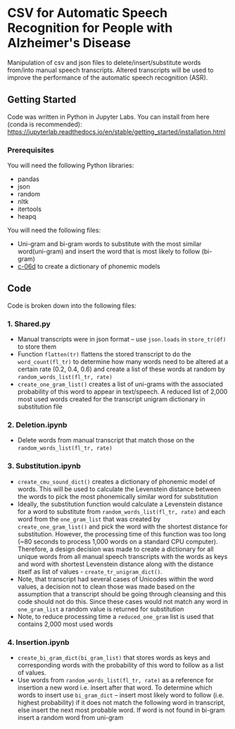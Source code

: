 # CSV for Automatic Speech Recognition for People with Alzheimer's Disease
Manipulation of csv and json files to delete/insert/substitute words from/into manual speech transcripts. Altered transcripts will be used to improve the performance of the automatic speech recognition (ASR).


## Getting Started
Code was written in Python in Jupyter Labs. 
You can install from here (conda is recommended): https://jupyterlab.readthedocs.io/en/stable/getting_started/installation.html

### Prerequisites
You will need the following Python libraries:
- pandas
- json
- random
- nltk
- itertools
- heapq

You will need the following files:
- Uni-gram and bi-gram words to substitute with the most similar word(uni-gram) and insert the word that is most likely to follow (bi-gram)
- [c-06d](http://www.greenteapress.com/thinkpython/code/c06d?fbclid=IwAR3kK8u0l48ksaGi8v60FZLDsSjpdjhw3dCCeZdRDS0VkBhgeR5YyzSUTuI) to create a dictionary of phonemic models


## Code
Code is broken down into the following files:

### 1.	Shared.py
- Manual transcripts were in json format – use `json.loads` in `store_tr(df)` to store them
- Function `flatten(tr)` flattens the stored transcript to do the `word_count(fl_tr)` to determine how many words need to be altered at a certain rate (0.2, 0.4, 0.6) and create a list of these words at random by `random_words_list(fl_tr, rate)`
- `create_one_gram_list()` creates a list of uni-grams with the associated probability of this word to appear in text/speech. A reduced list of 2,000 most used words created for the transcript unigram dictionary in substitution file

### 2.	Deletion.ipynb
- Delete words from manual transcript that match those on the `random_words_list(fl_tr, rate)`

### 3.	Substitution.ipynb
- `create_cmu_sound_dict()` creates a dictionary of phonemic model of words. This will be used to calculate the Levenstein distance between the words to pick the most phonemically similar word for substitution
- Ideally, the substitution function would calculate a Levenstein distance for a word to substitute from `random_words_list(fl_tr, rate)` and each word from the `one_gram_list` that was created by `create_one_gram_list()` and pick the word with the shortest distance for substitution. However, the processing time of this function was too long (~80 seconds to process 1,000 words on a standard CPU computer). Therefore, a design decision was made to create a dictionary for all unique words from all manual speech transcripts with the words as keys and word with shortest Levenstein distance along with the distance itself as list of values - `create_tr_unigram_dict()`.
- Note, that transcript had several cases of Unicodes within the word values, a decision not to clean those was made based on the assumption that a transcript should be going through cleansing and this code should not do this. Since these cases would not match any word in `one_gram_list` a random value is returned for substitution
- Note, to reduce processing time a `reduced_one_gram` list is used that contains 2,000 most used words

### 4.	Insertion.ipynb
- `create_bi_gram_dict(bi_gram_list)` that stores words as keys and corresponding words with the probability of this word to follow as a list of values. 
- Use words from `random_words_list(fl_tr, rate)` as a reference for insertion a new word i.e. insert after that word. To determine which words to insert use `bi_gram_dict` – insert most likely word to follow (i.e. highest probability) if it does not match the following word in transcript, else insert the next most probable word. If word is not found in bi-gram insert a random word from uni-gram

